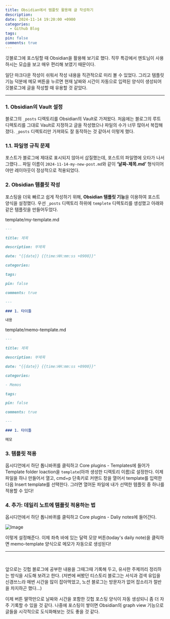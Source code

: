 ```yaml
---
title: Obsidian에서 템플릿 활용해 글 작성하기
description: 
date: 2024-11-14 19:20:00 +0900
categories:
  - Github Blog
tags: 
pin: false
comments: true
---
```

깃블로그에 포스팅할 때 Obsidian을 활용해 보기로 했다. 직무 특강에서 멘토님이 사용하시는 모습을 보고 매우 편리해 보였기 때문이다.   

일단 마크다운 작성이 쉬워서 작성 내용을 직관적으로 미리 볼 수 있었다. 그리고 템플릿 기능 덕분에 메모 버튼을 누르면 현재 날짜와 시간이 자동으로 입력된 양식이 생성되어 깃블로그에 글을 작성할 때 유용할 것 같았다.

---

### 1. Obsidian의 Vault 설정

블로그의 `_posts` 디렉토리를 Obsidian의 Vault로 가져왔다. 처음에는 블로그의 루트 디렉토리를 그대로 Vault로 지정하고 글을 작성했으나 파일의 수가 너무 많아서 복잡해졌다. `_posts` 디렉토리만 가져와도 잘 동작하는 것 같아서 이렇게 했다. 

### 1.1. 파일명 규칙 문제

포스트가 블로그에 제대로 표시되지 않아서 삽질했는데, 포스트의 파일명에 오타가 나서 그랬다... 파일 이름이 `2024-11-14-my-new-post.md`와 같이 **‘날짜-제목.md’** 형식이어야만 레이아웃이 정상적으로 적용되었다.

### 2. Obsidian 템플릿 작성

포스팅을 더욱 빠르고 쉽게 작성하기 위해, **Obsidian 템플릿 기능**을 이용하여 포스트 양식을 설정했다. 우선 `_posts` 디렉토리 하위에 `templete` 디렉토리를 생성했고 아래와 같은 템플릿을 만들어두었다.

template/my-template.md
```markdown
---

title: 제목

description: 부제목

date: "{{date}} {{time:HH:mm:ss +0900}}"

categories:

tags:

pin: false

comments: true

---

### 1. 타이틀

내용
```

template/memo-template.md
```markdown
---

title: 제목

description: 부제목

date: "{{date}} {{time:HH:mm:ss +0900}}"

categories:

- Memos

tags:

pin: false

comments: true

---

### 1. 타이틀

메모
```


### 3. 템플릿 적용
옵시디언에서 하단 톱니바퀴를 클릭하고 Core plugins - Templates에 들어가 Template folder loaction을 `template`(아까 생성한 디렉토리 이름)로 설정한다.
이제 파일을 하나 만들어서 열고, cmd+p 단축키로 커맨드 창을 열어서 template를 입력한 다음 Insert template를 선택한다. 그러면 열어둔 파일에 내가 선택한 템플릿 중 하나를 적용할 수 있다!

### 4. 추가: 데일리 노트에 템플릿 적용하는 법
옵시디언에서 하단 톱니바퀴를 클릭하고 Core plugins - Daliy notes에 들어간다.  

![Image](https://github.com/user-attachments/assets/573ac0f4-4d92-453d-9398-b7f645c45c96)

이렇게 설정해준다. 이제 좌측 바에 있는 달력 모양 버튼(today's daily note)을 클릭하면 memo-template 양식으로 메모가 자동으로 생성된다!    

___  
<br/>

앞으로는 깃헙 블로그에 공부한 내용을 그때그때 기록해 두고, 유사한 주제끼리 정리하는 방식을 시도해 보려고 한다. (저번에 써봤던 티스토리 블로그는 서식과 검색 유입을 신경쓰느라 매번 시간을 많이 잡아먹었고, 노션 블로그는 방문자가 없어 잡소리가 절반을 차지하곤 했다...)   

이제 버튼 딸깍만으로 날짜와 시간을 포함한 깃헙 포스팅 양식이 자동 생성되니 좀 더 자주 기록할 수 있을 것 같다. 나중에 포스팅이 쌓이면 Obsidian의 graph view 기능으로 글들을 시각적으로 도식화해보는 것도 좋을 것 같다.